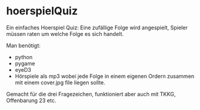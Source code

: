 hoerspielQuiz
=============


Ein einfaches Hoerspiel Quiz: Eine zufällige Folge wird angespielt, Spieler müssen raten um welche Folge es sich handelt.

Man benötigt:

- python
- pygame
- eyeD3
- Hörspiele als mp3 wobei jede Folge in einem eigenen Ordern zusammen mit einem cover.jpg file liegen sollte.

Gemacht für die drei Fragezeichen, funktioniert aber auch mit TKKG, Offenbarung 23 etc.


